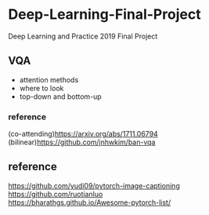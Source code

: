 # Deep-Learning-Final-Project
Deep Learning and Practice 2019 Final Project

## VQA
- attention methods  
- where to look
- top-down and bottom-up  
### reference  
(co-attending)https://arxiv.org/abs/1711.06794  
(bilinear)https://github.com/jnhwkim/ban-vqa


## reference
https://github.com/yudi09/pytorch-image-captioning  
https://github.com/ruotianluo  
https://bharathgs.github.io/Awesome-pytorch-list/  
